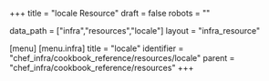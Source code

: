 +++
title = "locale Resource"
draft = false
robots = ""

data_path = ["infra","resources","locale"]
layout = "infra_resource"


[menu]
  [menu.infra]
    title = "locale"
    identifier = "chef_infra/cookbook_reference/resources/locale"
    parent = "chef_infra/cookbook_reference/resources"
+++

<!-- The contents of this page are automatically generated from the locale.yaml file in the data directory. -->
<!-- To suggest a change, edit the https://github.com/chef/chef/blob/master/lib/chef/resource/locale.rb file
      and submit a pull request to the https://github.com/chef/chef repository. -->
